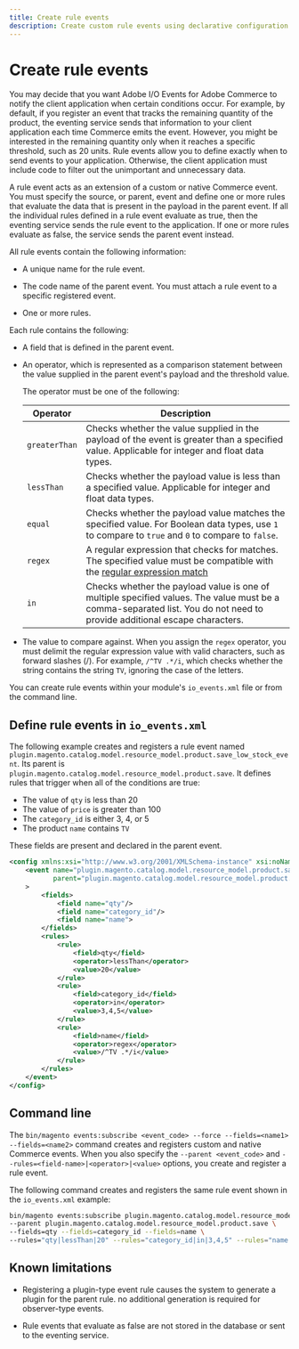 ```yaml
---
title: Create rule events
description: Create custom rule events using declarative configuration
---
```


# Create rule events

You may decide that you want Adobe I/O Events for Adobe Commerce to notify the client application when certain conditions occur. For example, by default, if you register an event that tracks the remaining quantity of the product, the eventing service sends that information to your client application each time Commerce emits the event. However, you might be interested in the remaining quantity only when it reaches a specific threshold, such as 20 units. Rule events allow you to define exactly when to send events to your application. Otherwise, the client application must include code to filter out the unimportant and unnecessary data.

A rule event acts as an extension of a custom or native Commerce event. You must specify the source, or parent, event and define one or more rules that evaluate the data that is present in the payload in the parent event. If all the individual rules defined in a rule event evaluate as true, then the eventing service sends the rule event to the application. If one or more rules evaluate as false, the service sends the parent event instead.

All rule events contain the following information:

*  A unique name for the rule event.

*  The code name of the parent event. You must attach a rule event to a specific registered event.

*  One or more rules.

Each rule contains the following:

* A field that is defined in the parent event.

*  An operator, which is represented as a comparison statement between the value supplied in the parent event's payload and the threshold value.

   The operator must be one of the following:

   | Operator      | Description |
   | -----------   | ----------- |
   | `greaterThan` | Checks whether the value supplied in the payload of the event is greater than a specified value. Applicable for integer and float data types. |
   | `lessThan`    | Checks whether the payload value is less than a specified value. Applicable for integer and float data types. |
   | `equal`       | Checks whether the payload value matches the specified value. For Boolean data types, use `1` to compare to `true` and `0` to compare to `false`. |
   | `regex`       | A regular expression that checks for matches. The specified value must be compatible with the  [regular expression match](https://www.php.net/manual/en/function.preg-match.php) |
   | `in`          | Checks whether the payload value is one of multiple specified values. The value must be a comma-separated list. You do not need to provide additional escape characters. |

*  The value to compare against. When you assign the `regex` operator, you must delimit the regular expression value with valid characters, such as forward slashes (/). For example, `/^TV .*/i`, which checks whether the string contains the string `TV`, ignoring the case of the letters.

You can create rule events within your module's `io_events.xml` file or from the command line.

## Define rule events in `io_events.xml`

The following example creates and registers a rule event named `plugin.magento.catalog.model.resource_model.product.save_low_stock_event`. Its parent is `plugin.magento.catalog.model.resource_model.product.save`. It defines rules that trigger when all of the conditions are true:

*  The value of `qty` is less than 20
*  The value of `price` is greater than 100
*  The `category_id` is either 3, 4, or 5
*  The product `name` contains `TV`

These fields are present and declared in the parent event.

```xml
<config xmlns:xsi="http://www.w3.org/2001/XMLSchema-instance" xsi:noNamespaceSchemaLocation="...">
    <event name="plugin.magento.catalog.model.resource_model.product.save_low_stock_event"
           parent="plugin.magento.catalog.model.resource_model.product.save"
    >
        <fields>
            <field name="qty"/>
            <field name="category_id"/>
            <field name="name">
        </fields>
        <rules>
            <rule>
                <field>qty</field>
                <operator>lessThan</operator>
                <value>20</value>
            </rule>
            <rule>
                <field>category_id</field>
                <operator>in</operator>
                <value>3,4,5</value>
            </rule>
            <rule>
                <field>name</field>
                <operator>regex</operator>
                <value>/^TV .*/i</value>
            </rule>
        </rules>
    </event>
</config>
```
 
## Command line

The `bin/magento events:subscribe <event_code> --force --fields=<name1> --fields=<name2>` command creates and registers custom and native Commerce events. When you also specify the `--parent <event_code>` and `--rules=<field-name>|<operator>|<value>` options, you create and register a rule event.

The following command creates and registers the same rule event shown in the `io_events.xml` example:

```bash
bin/magento events:subscribe plugin.magento.catalog.model.resource_model.product.save_low_stock_event \
--parent plugin.magento.catalog.model.resource_model.product.save \
--fields=qty --fields=category_id --fields=name \
--rules="qty|lessThan|20" --rules="category_id|in|3,4,5" --rules="name|regex|/^TV .*/i"
```

## Known limitations

*  Registering a plugin-type event rule causes the system to generate a plugin for the parent rule. no additional generation is required for observer-type events.

*  Rule events that evaluate as false are not stored in the database or sent to the eventing service.
